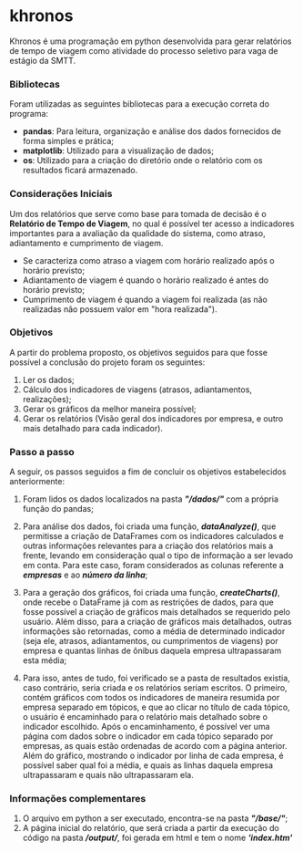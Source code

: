 # khronos
Khronos é uma programação em python desenvolvida para gerar relatórios de tempo de viagem como atividade do processo seletivo para vaga de estágio da SMTT.

### Bibliotecas
Foram utilizadas as seguintes bibliotecas para a execução correta do programa:
- **pandas**: Para leitura, organização e análise dos dados fornecidos de forma simples e prática;
- **matplotlib**: Utilizado para a visualização de dados;
- **os**: Utilizado para a criação do diretório onde o relatório com os resultados ficará armazenado.

### Considerações Iniciais
Um dos relatórios que serve como base para tomada de decisão é o **Relatório de Tempo de Viagem**, no qual é possível ter acesso a indicadores importantes para a avaliação da qualidade do sistema, como atraso, adiantamento e cumprimento de viagem.
- Se caracteriza como atraso a viagem com horário realizado após o horário previsto;
- Adiantamento de viagem é quando o horário realizado é antes do horário previsto;
- Cumprimento de viagem é quando a viagem foi realizada (as não realizadas não possuem valor em "hora realizada").

### Objetivos
A partir do problema proposto, os objetivos seguidos para que fosse possível a conclusão do projeto foram os seguintes:
1. Ler os dados;
2. Cálculo dos indicadores de viagens (atrasos, adiantamentos, realizações);
3. Gerar os gráficos da melhor maneira possível;
4. Gerar os relatórios (Visão geral dos indicadores por empresa, e outro mais detalhado para cada indicador).

### Passo a passo
A seguir, os passos seguidos a fim de concluir os objetivos estabelecidos anteriormente:

1. Foram lidos os dados localizados na pasta **_"/dados/"_** com a própria função do pandas;

2. Para análise dos dados, foi criada uma função, **_dataAnalyze()_**, que permitisse a criação de DataFrames com os indicadores calculados e outras informações relevantes para a criação dos relatórios mais a frente, levando em consideração qual o tipo de informação a ser levado em conta. Para este caso, foram considerados as colunas referente a **_empresas_** e ao **_número da linha_**;

3. Para a geração dos gráficos, foi criada uma função, **_createCharts()_**, onde recebe o DataFrame já com as restrições de dados, para que fosse possível a criação de gráficos mais detalhados se requerido pelo usuário. Além disso, para a criação de gráficos mais detalhados, outras informações são retornadas, como a média de determinado indicador (seja ele, atrasos, adiantamentos, ou cumprimentos de viagens) por empresa e quantas linhas de ônibus daquela empresa ultrapassaram esta média;

4. Para isso, antes de tudo, foi verificado se a pasta de resultados existia, caso contrário, seria criada e os relatórios seriam escritos. O primeiro, contém gráficos com todos os indicadores de maneira resumida por empresa separado em tópicos, e que ao clicar no título de cada tópico, o usuário é encaminhado para o relatório mais detalhado sobre o indicador escolhido. Após o encaminhamento, é possível ver uma página com dados sobre o indicador em cada tópico separado por empresas, as quais estão ordenadas de acordo com a página anterior. Além do gráfico, mostrando o indicador por linha de cada empresa, é possível saber qual foi a média, e quais as linhas daquela empresa ultrapassaram e quais não ultrapassaram ela.

### Informações complementares
1. O arquivo em python a ser executado, encontra-se na pasta **_"/base/"_**;
2. A página inicial do relatório, que será criada a partir da execução do código na pasta **_/output/_**, foi gerada em html e tem o nome **_'index.htm'_**
